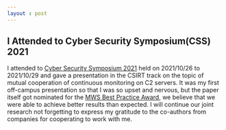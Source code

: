 ```yaml
---
layout : post
---
```

## I Attended to Cyber Security Symposium(CSS) 2021
I attended to [Cyber Security Symposium 2021](https://www.iwsec.org/css/2021/) held on 2021/10/26 to 2021/10/29 and gave a presentation in the CSIRT track on the topic of mutual cooperation  of continuous monitoring on C2 servers. It was my first off-campus presentation so that I was so upset and nervous, but the paper itself got nominated for the [MWS Best Practice Award](http://www.iwsec.org/mws/2021/files/mws2021_trackchair_takata.pdf), we believe that we were able to achieve better results than expected. I will continue our joint research not forgetting to express my gratitude to the co-authors from companies for cooperating to work with me.